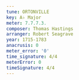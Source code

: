 ```yaml
---
tune: ORTONVILLE
key: A♭ Major
meter: 7.7.7.3.
composer: Thomas Hastings
arranger: Robert Seagrave
year: 1715-1783
anacrusis: 0
meter_error: '0'
time_signature: 4/4
meterError: 0
timeSignature: 4/4
---
```

